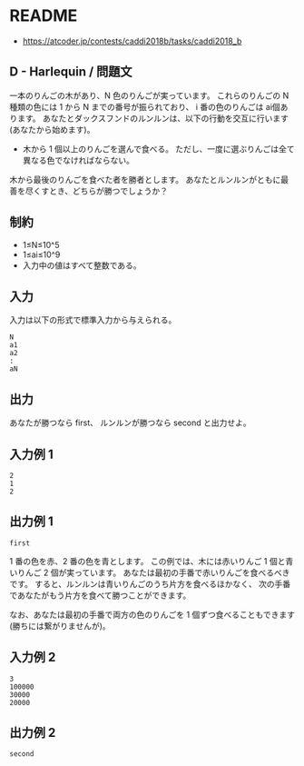 # README
- <https://atcoder.jp/contests/caddi2018b/tasks/caddi2018_b>
## D - Harlequin / 問題文
一本のりんごの木があり、N 色のりんごが実っています。
これらのりんごの N 種類の色には 1 から N までの番号が振られており、
i 番の色のりんごは ai​ 個あります。
あなたとダックスフンドのルンルンは、以下の行動を交互に行います (あなたから始めます)。

- 木から 1 個以上のりんごを選んで食べる。
  ただし、一度に選ぶりんごは全て異なる色でなければならない。

木から最後のりんごを食べた者を勝者とします。
あなたとルンルンがともに最善を尽くすとき、どちらが勝つでしょうか？
## 制約
- 1≤N≤10^5
- 1≤ai​≤10^9
- 入力中の値はすべて整数である。
## 入力
入力は以下の形式で標準入力から与えられる。

```
N
a1​
a2​
:
aN​
```
## 出力
あなたが勝つなら first、
ルンルンが勝つなら second と出力せよ。
## 入力例 1
```
2
1
2
```
## 出力例 1
```
first
```

1 番の色を赤、2 番の色を青とします。
この例では、木には赤いりんご 1 個と青いりんご 2 個が実っています。
あなたは最初の手番で赤いりんごを食べるべきです。
すると、ルンルンは青いりんごのうち片方を食べるほかなく、
次の手番であなたがもう片方を食べて勝つことができます。

なお、あなたは最初の手番で両方の色のりんごを 1 個ずつ食べることもできます (勝ちには繋がりませんが)。
## 入力例 2
```
3
100000
30000
20000
```
## 出力例 2
```
second
```
